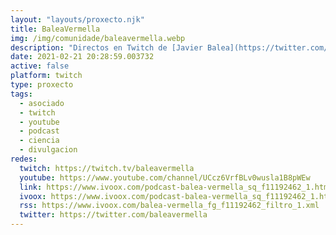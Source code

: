 ```yaml
---
layout: "layouts/proxecto.njk"
title: BaleaVermella
img: /img/comunidade/baleavermella.webp
description: "Directos en Twitch de [Javier Balea](https://twitter.com/javierbalea) e [A Raíña Vermella](https://twitter.com/rainhavermella) falando sobre diversos temas relacionados coa ciencia."
date: 2021-02-21 20:28:59.003732
active: false
platform: twitch
type: proxecto
tags:
  - asociado
  - twitch
  - youtube
  - podcast
  - ciencia
  - divulgacion
redes:
  twitch: https://twitch.tv/baleavermella
  youtube: https://www.youtube.com/channel/UCcz6VrfBLv0wusla1B8pWEw
  link: https://www.ivoox.com/podcast-balea-vermella_sq_f11192462_1.html
  ivoox: https://www.ivoox.com/podcast-balea-vermella_sq_f11192462_1.html
  rss: https://www.ivoox.com/balea-vermella_fg_f11192462_filtro_1.xml
  twitter: https://twitter.com/baleavermella
---
```

